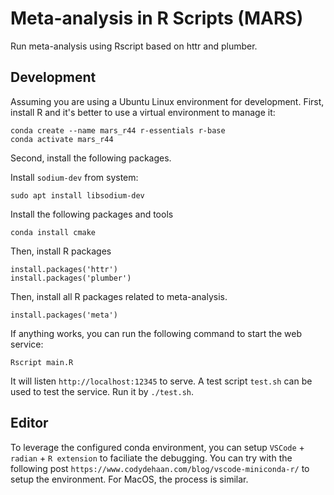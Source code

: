 # Meta-analysis in R Scripts (MARS)

Run meta-analysis using Rscript based on httr and plumber.

## Development

Assuming you are using a Ubuntu Linux environment for development.
First, install R and it's better to use a virtual environment to manage it:

```
conda create --name mars_r44 r-essentials r-base
conda activate mars_r44
```

Second, install the following packages.

Install `sodium-dev` from system:

```
sudo apt install libsodium-dev
```

Install the following packages and tools

```
conda install cmake
```

Then, install R packages

```
install.packages('httr')
install.packages('plumber')
```

Then, install all R packages related to meta-analysis. 

```
install.packages('meta')
```


If anything works, you can run the following command to start the web service:

```
Rscript main.R
```

It will listen `http://localhost:12345` to serve. A test script `test.sh` can be used to test the service. Run it by `./test.sh`.

## Editor

To leverage the configured conda environment, you can setup `VSCode` + `radian` + `R extension` to faciliate the debugging. You can try with the following post `https://www.codydehaan.com/blog/vscode-miniconda-r/` to setup the environment. For MacOS, the process is similar.